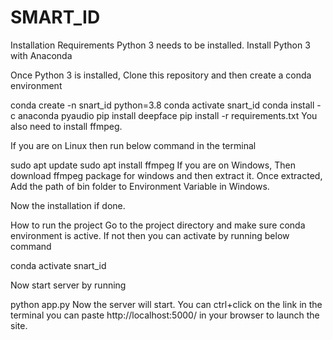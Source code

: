 # SMART_ID

Installation
Requirements
Python 3 needs to be installed. Install Python 3 with Anaconda

Once Python 3 is installed, Clone this repository and then create a conda environment

conda create -n snart_id python=3.8
conda activate snart_id
conda install -c anaconda pyaudio
pip install deepface
pip install -r requirements.txt
You also need to install ffmpeg.

If you are on Linux then run below command in the terminal

sudo apt update
sudo apt install ffmpeg
If you are on Windows, Then download ffmpeg package for windows and then extract it. Once extracted, Add the path of bin folder to Environment Variable in Windows.

Now the installation if done.

How to run the project
Go to the project directory and make sure conda environment is active. If not then you can activate by running below command

conda activate snart_id


Now start server by running

python app.py
Now the server will start. You can ctrl+click on the link in the terminal you can paste http://localhost:5000/ in your browser to launch the site.
